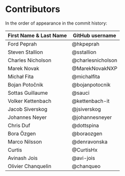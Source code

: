 # Contributors

In the order of appearance in the commit history:

| First Name & Last Name    | GitHub username    |
|---------------------------|--------------------|
| Ford Peprah               | @hkpeprah          |
| Steven Stallion           | @sstallion         |
| Charles Nicholson         | @charlesnicholson  |
| Marek Novak               | @MarekNovakNXP     |
| Michał Fita               | @michalfita        |
| Bojan Potočnik            | @bojanpotocnik     |
| Sottas Guillaume          | @sauci             |
| Volker Kettenbach         | @kettenbach-it     |
| Jacob Siverskog           | @jsiverskog        |
| Johannes Neyer            | @johannesneyer     |
| Chris Duf                 | @dottspina         |
| Bora Özgen                | @boraozgen         |
| Marco Nilsson             | @denravonska       |
| Curtis                    | @CurtisHx          |
| Avinash Jois              | @avi-jois          |
| Olivier Chanquelin        | @chanqueo          |
